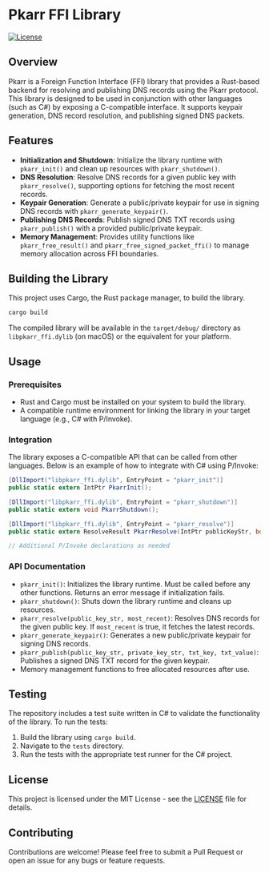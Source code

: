 # Pkarr FFI Library

[![License](https://img.shields.io/badge/license-MIT-blue.svg)](https://opensource.org/licenses/MIT)

## Overview

Pkarr is a Foreign Function Interface (FFI) library that provides a Rust-based backend for resolving and publishing DNS records using the Pkarr protocol. This library is designed to be used in conjunction with other languages (such as C#) by exposing a C-compatible interface. It supports keypair generation, DNS record resolution, and publishing signed DNS packets.

## Features

- **Initialization and Shutdown**: Initialize the library runtime with `pkarr_init()` and clean up resources with `pkarr_shutdown()`.
- **DNS Resolution**: Resolve DNS records for a given public key with `pkarr_resolve()`, supporting options for fetching the most recent records.
- **Keypair Generation**: Generate a public/private keypair for use in signing DNS records with `pkarr_generate_keypair()`.
- **Publishing DNS Records**: Publish signed DNS TXT records using `pkarr_publish()` with a provided public/private keypair.
- **Memory Management**: Provides utility functions like `pkarr_free_result()` and `pkarr_free_signed_packet_ffi()` to manage memory allocation across FFI boundaries.

## Building the Library

This project uses Cargo, the Rust package manager, to build the library.

```bash
cargo build
```

The compiled library will be available in the `target/debug/` directory as `libpkarr_ffi.dylib` (on macOS) or the equivalent for your platform.

## Usage

### Prerequisites

- Rust and Cargo must be installed on your system to build the library.
- A compatible runtime environment for linking the library in your target language (e.g., C# with P/Invoke).

### Integration

The library exposes a C-compatible API that can be called from other languages. Below is an example of how to integrate with C# using P/Invoke:

```csharp
[DllImport("libpkarr_ffi.dylib", EntryPoint = "pkarr_init")]
public static extern IntPtr PkarrInit();

[DllImport("libpkarr_ffi.dylib", EntryPoint = "pkarr_shutdown")]
public static extern void PkarrShutdown();

[DllImport("libpkarr_ffi.dylib", EntryPoint = "pkarr_resolve")]
public static extern ResolveResult PkarrResolve(IntPtr publicKeyStr, bool mostRecent);

// Additional P/Invoke declarations as needed
```

### API Documentation

- `pkarr_init()`: Initializes the library runtime. Must be called before any other functions. Returns an error message if initialization fails.
- `pkarr_shutdown()`: Shuts down the library runtime and cleans up resources.
- `pkarr_resolve(public_key_str, most_recent)`: Resolves DNS records for the given public key. If `most_recent` is true, it fetches the latest records.
- `pkarr_generate_keypair()`: Generates a new public/private keypair for signing DNS records.
- `pkarr_publish(public_key_str, private_key_str, txt_key, txt_value)`: Publishes a signed DNS TXT record for the given keypair.
- Memory management functions to free allocated resources after use.

## Testing

The repository includes a test suite written in C# to validate the functionality of the library. To run the tests:

1. Build the library using `cargo build`.
2. Navigate to the `tests` directory.
3. Run the tests with the appropriate test runner for the C# project.

## License

This project is licensed under the MIT License - see the [LICENSE](LICENSE) file for details.

## Contributing

Contributions are welcome! Please feel free to submit a Pull Request or open an issue for any bugs or feature requests.
